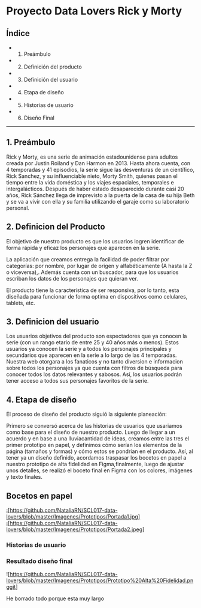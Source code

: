 # Proyecto Data Lovers Rick y Morty

## Índice

* 1. Preámbulo
* 2. Definición del producto
* 3. Definición del usuario 
* 4. Etapa de diseño
* 5. Historias de usuario
* 6. Diseño Final

***

## 1. Preámbulo

Rick y Morty, es una serie de animación estadounidense para adultos creada por Justin Roiland y Dan Harmon en 2013. Hasta ahora cuenta, con 4 temporadas y 41 episodios, la serie sigue las desventuras de un científico, Rick Sanchez, y su influenciable nieto, Morty Smith, quienes pasan el tiempo entre la vida doméstica y los viajes espaciales, temporales e intergalácticos.
Después de haber estado desaparecido durante casi 20 años, Rick Sánchez llega de imprevisto a la puerta de la casa de su hija Beth y se va a vivir con ella y su familia utilizando el garaje como su laboratorio personal.


## 2. Definicion del Producto

El objetivo de nuestro producto es que los usuarios logren identificar de forma rápida y eficaz los personajes que aparecen en la serie.

La aplicación que creamos entrega la facilidad de poder filtrar por categorías: por nombre, por lugar de origen y alfabéticamente (A hasta la Z o viceversa),. Además cuenta con un buscador, para que los usuarios escriban los datos de los personajes que quieran ver.

El producto tiene la característica de ser responsiva, por lo tanto, esta diseñada para funcionar de forma optima en dispositivos como celulares, tablets, etc.
## 3. Definicion del usuario

Los usuarios objetivos del producto son espectadores que ya conocen la serie (con un rango etario de entre 25 y 40 años más o menos). Estos usuarios ya conocen la serie y a todos los personajes principales y secundarios que aparecen en la serie a lo largo de las 4 temporadas. Nuestra web otorgara a los fanaticos y no tanto diversion e informacion sobre todos los personajes ya que cuenta con filtros de búsqueda para conocer todos los datos relevantes y sabosos. Así, los usuarios podrán tener acceso a todos sus personajes favoritos de la serie.

## 4. Etapa de diseño

El proceso de diseño del producto siguió la siguiente planeación:

Primero se conversó acerca de las historias de usuarios que usariamos como base para el diseño de nuestro producto. 
Luego de llegar a un acuerdo y en base a una lluviacantidad de ideas, creamos entre las tres el primer prototipo en papel, y definimos cómo serían los elementos de la página (tamaños y formas) y cómo estos se pondrian en el producto.
Así, al tener ya un diseño definido, acordamos traspasar los bocetos en papel a nuestro prototipo de alta fidelidad en Figma,finalmente, luego de ajustar unos detalles, se realizó el boceto final en Figma con los colores, imágenes y texto finales.

## Bocetos en papel
¡[https://github.com/NataliaRN/SCL017-data-lovers/blob/master/Imagenes/Prototipos/Portada1.jpg]
¡[https://github.com/NataliaRN/SCL017-data-lovers/blob/master/Imagenes/Prototipos/Portada2.jpeg]

### Historias de usuario


### Resultado diseño final
![https://github.com/NataliaRN/SCL017-data-lovers/blob/master/Imagenes/Prototipos/Prototipo%20Alta%20Fidelidad.pnggit]

He borrado todo porque esta muy largo
